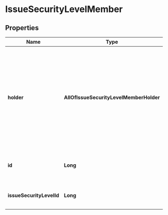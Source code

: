 # IssueSecurityLevelMember

## Properties
Name | Type | Description | Notes
------------ | ------------- | ------------- | -------------
**holder** | **AllOfIssueSecurityLevelMemberHolder** | The user or group being granted the permission. It consists of a &#x60;type&#x60; and a type-dependent &#x60;parameter&#x60;. See [Holder object](../api-group-permission-schemes/#holder-object) in *Get all permission schemes* for more information. | 
**id** | **Long** | The ID of the issue security level member. | 
**issueSecurityLevelId** | **Long** | The ID of the issue security level. | 
